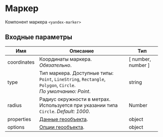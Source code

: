 # Маркер

Компонент маркера `<yandex-marker>`

## Входные параметры

| Имя | Описание | Тип |
|---|---|---|
| coordinates | Координаты маркера. <br> *Обязательно*. | [ number, number ] |
| type | Тип маркера. Доступные типы: `Point`, `LineString`, `Rectangle`, `Polygon`, `Circle`. <br> *По умолчанию: Point*. | string |
| radius | Радиус окружности в метрах. Используется при указании типа `Circle`. *Default: 1000*. | Number |
| properties | [Данные геообъекта](https://yandex.ru/dev/maps/jsapi/doc/2.1/ref/reference/GeoObject.html#GeoObject__param-feature.properties). | object |
| options | [Опции геообъекта](https://yandex.ru/dev/maps/jsapi/doc/2.1/ref/reference/GeoObject.html#GeoObject__param-options). | object |

